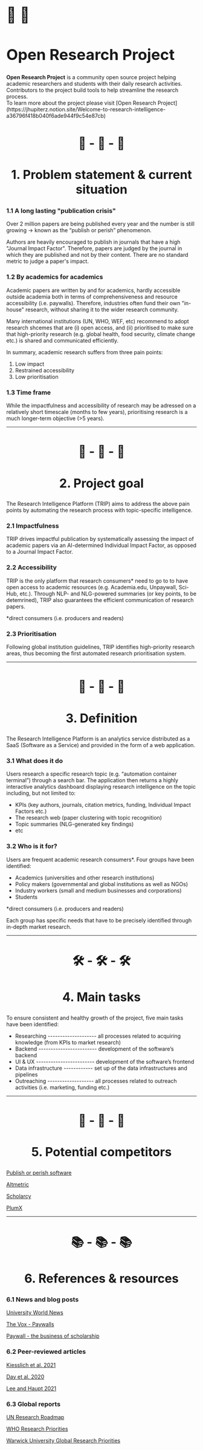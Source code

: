 <h1 style="font-size:40px">🧠 🤖</h1>
<h1 style="font-size:40px">Open Research Project</h1>

<p style = "font-size:14px"><b>Open Research Project</b> is a community open source project helping academic researchers and students with their daily research activities. Contributors to the project build tools to help streamline the research process.</br>
To learn more about the project please visit [Open Research Project](https://jhupiterz.notion.site/Welcome-to-research-intelligence-a36796f418b040f6ade944f9c54e87cb)</p>

<h2 align = "center" style="font-size:32px"> 💢 - 💢 - 💢</h2>
<h2 align = "center" style="font-size:32px"> 1. Problem statement & current situation </h2>

### 1.1 A long lasting "publication crisis"

Over 2 million papers are being published every year and the number is still growing → known as the “publish or perish” phenomenon.

Authors are heavily encouraged to publish in journals that have a high "Journal Impact Factor". Therefore, papers are judged by the journal in which they are published and not by their content. There are no standard metric to judge a paper's impact.

### 1.2 By academics for academics

Academic papers are written by and for academics, hardly accessible outside academia both in terms of comprehensiveness and resource accessibility (i.e. paywalls).
Therefore, industries often fund their own "in-house" research, without sharing it to the wider research community.

Many international institutions (UN, WHO, WEF, etc) recommend to adopt research shcemes that are (i) open access, and (ii) prioritised to make sure that high-priority research (e.g. global health, food security, climate change etc.) is shared and communicated efficiently.

In summary, academic research suffers from three pain points:

1. Low impact
2. Restrained accessibility
3. Low prioritisation

### 1.3 Time frame

While the impactfulness and accessibility of research may be adressed on a relatively short timescale (months to few years), prioritising research is a much longer-term objective (>5 years).

--------------------------------------------------------------------------------------------------------------------------------------
<h2 align = "center" style="font-size:32px"> 🎯 - 🎯 - 🎯</h2>
<h2 align = "center" style="font-size:32px"> 2. Project goal  </h2> 

The Research Intelligence Platform (TRIP) aims to address the above pain points by automating the research process with topic-specific intelligence. 

### 2.1 Impactfulness

TRIP drives impactful publication by systematically assessing the impact of academic papers via an AI-determined Individual Impact Factor, as opposed to a Journal Impact Factor.

### 2.2 Accessibility

TRIP is the only platform that research consumers* need to go to to have open access to academic resources (e.g. Academia.edu, Unpaywall, Sci-Hub, etc.).
Through NLP- and NLG-powered summaries (or key points, to be detemrined), TRIP also guarantees the efficient communication of research papers.

*direct consumers (i.e. producers and readers)

### 2.3  Prioritisation

Following global institution guidelines, TRIP identifies high-priority research areas, thus becoming the first automated research prioritisation system. 

--------------------------------------------------------------------------------------------------------------------------------------
<h2 align = "center" style="font-size:32px"> 💎 - 💎 - 💎</h2>
<h2 align = "center" style="font-size:32px"> 3. Definition  </h2>

The Research Intelligence Platform is an analytics service distributed as a SaaS (Software as a Service) and provided in the form of a web application.

### 3.1 What does it do

Users research a specific research topic (e.g. “automation container terminal”) through a search bar. The application then returns a highly interactive analytics dashboard displaying research intelligence on the topic including, but not limited to: 

* KPIs (key authors, journals, citation metrics, funding, Individual Impact Factors etc.)
* The research web (paper clustering with topic recognition)
* Topic summaries (NLG-generated key findings)
* etc

### 3.2 Who is it for?

Users are frequent academic research consumers*. Four groups have been identified:

* Academics (universities and other research institutions)
* Policy makers (governmental and global institutions as well as NGOs)
* Industry workers (small and medium businesses and corporations)
* Students

*direct consumers (i.e. producers and readers)

Each group has specific needs that have to be precisely identified through in-depth market research.

--------------------------------------------------------------------------------------------------------------------------------------
<h2 align = "center" style="font-size:32px"> 🛠️ - 🛠️ - 🛠️</h2>
<h2 align = "center" style="font-size:32px">  4. Main tasks </h2>

To ensure consistent and healthy growth of the project, five main tasks have been identified:

* Researching -------------------- all processes related to acquiring knowledge (from KPIs to market research)
* Backend ------------------------ development of the software’s backend 
* UI & UX ------------------------ development of the software’s frontend
* Data infrastructure ------------ set up of the data infrastructures and pipelines
* Outreaching ------------------- all processes related to outreach activities (i.e. marketing, funding etc.)

--------------------------------------------------------------------------------------------------------------------------------------
<h2 align = "center" style="font-size:32px"> 🎲 - 🎲 - 🎲</h2>
<h2 align = "center" style="font-size:32px">  5. Potential competitors </h2>

[Publish or perish software](https://harzing.com/resources/publish-or-perish)

[Altmetric](https://www.altmetric.com/)

[Scholarcy](https://www.scholarcy.com/)

[PlumX](https://plumanalytics.com/learn/about-metrics/)

--------------------------------------------------------------------------------------------------------------------------------------
<h2 align = "center" style="font-size:32px"> 📚 - 📚 - 📚</h2>
<h2 align = "center" style="font-size:32px">  6. References & resources </h2>

### 6.1 News and blog posts

[University World News](https://www.universityworldnews.com/post.php?story=20180905095203579)

[The Vox - Paywalls](https://www.vox.com/the-highlight/2019/6/3/18271538/open-access-elsevier-california-sci-hub-academic-paywalls)

[Paywall - the business of scholarship](https://www.youtube.com/watch?v=HM_nWsdbNvQ)

### 6.2 Peer-reviewed articles

[Kiesslich et al. 2021](https://link.springer.com/article/10.1007/s11192-020-03812-y)

[Day et al. 2020](https://link.springer.com/article/10.1186/s40900-020-0182-y)

[Lee and Haupt 2021](https://link.springer.com/article/10.1007/s10734-020-00589-0)

### 6.3 Global reports

[UN Research Roadmap](https://www.un.org/en/coronavirus/communication-resources/un-research-roadmap-covid-19-recovery)

[WHO Research Priorities](https://apps.who.int/iris/bitstream/handle/10665/334408/9789240009622-eng.pdf?sequence=1&isAllowed=y)

[Warwick University Global Research Priorities](https://warwick.ac.uk/fac/arts/schoolforcross-facultystudies/gsd/engagement/grp/)



